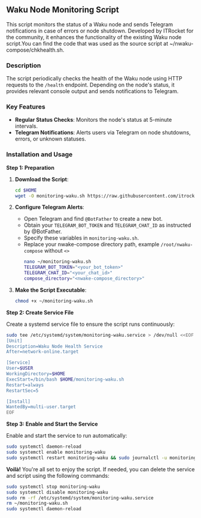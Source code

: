 ## Waku Node Monitoring Script

This script monitors the status of a Waku node and sends Telegram notifications in case of errors or node shutdown. Developed by ITRocket for the community, it enhances the functionality of the existing Waku node script.You can find the code that was used as the source script at ~/nwaku-compose/chkhealth.sh.

### Description

The script periodically checks the health of the Waku node using HTTP requests to the `/health` endpoint. Depending on the node's status, it provides relevant console output and sends notifications to Telegram.

### Key Features

- **Regular Status Checks**: Monitors the node's status at 5-minute intervals.
- **Telegram Notifications**: Alerts users via Telegram on node shutdowns, errors, or unknown statuses.

### Installation and Usage

**Step 1: Preparation**

1. **Download the Script**:
   ```bash
   cd $HOME
   wget -O monitoring-waku.sh https://raw.githubusercontent.com/itrocket-team/testnet_guides/main/waku_monitoring/monitoring-waku.sh
   ```

2. **Configure Telegram Alerts**:
   - Open Telegram and find `@BotFather` to create a new bot.
   - Obtain your `TELEGRAM_BOT_TOKEN` and `TELEGRAM_CHAT_ID` as instructed by @BotFather.
   - Specify these variables in `monitoring-waku.sh`.
   - Replace your nwake-compose directory path, example `/root/nwaku-compose` without `<>`
     ```bash
     nano ~/monitoring-waku.sh
     TELEGRAM_BOT_TOKEN="<your_bot_token>"
     TELEGRAM_CHAT_ID="<your_chat_id>"
     compose_directory="<nwake-compose_directory>"
     ```

4. **Make the Script Executable**:
   ```bash
   chmod +x ~/monitoring-waku.sh
   ```

**Step 2: Create Service File**

Create a systemd service file to ensure the script runs continuously:

```bash
sudo tee /etc/systemd/system/monitoring-waku.service > /dev/null <<EOF
[Unit]
Description=Waku Node Health Service
After=network-online.target

[Service]
User=$USER
WorkingDirectory=$HOME
ExecStart=/bin/bash $HOME/monitoring-waku.sh
Restart=always
RestartSec=5

[Install]
WantedBy=multi-user.target
EOF
```

**Step 3: Enable and Start the Service**

Enable and start the service to run automatically:

```bash
sudo systemctl daemon-reload
sudo systemctl enable monitoring-waku
sudo systemctl restart monitoring-waku && sudo journalctl -u monitoring-waku -f
```

**Voilà!** You're all set to enjoy the script. If needed, you can delete the service and script using the following commands:

```bash
sudo systemctl stop monitoring-waku
sudo systemctl disable monitoring-waku
sudo rm -rf /etc/systemd/system/monitoring-waku.service
rm ~/monitoring-waku.sh
sudo systemctl daemon-reload
```

